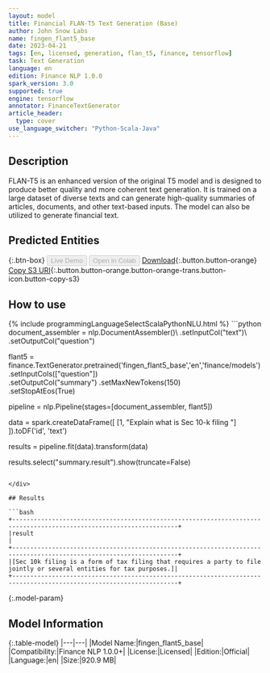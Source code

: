 ```yaml
---
layout: model
title: Financial FLAN-T5 Text Generation (Base)
author: John Snow Labs
name: fingen_flant5_base
date: 2023-04-21
tags: [en, licensed, generation, flan_t5, finance, tensorflow]
task: Text Generation
language: en
edition: Finance NLP 1.0.0
spark_version: 3.0
supported: true
engine: tensorflow
annotator: FinanceTextGenerator
article_header:
  type: cover
use_language_switcher: "Python-Scala-Java"
---
```


## Description

FLAN-T5 is an enhanced version of the original T5 model and is designed to produce better quality and more coherent text generation. It is trained on a large dataset of diverse texts and can generate high-quality summaries of articles, documents, and other text-based inputs. The model can also be utilized to generate financial text.

## Predicted Entities



{:.btn-box}
<button class="button button-orange" disabled>Live Demo</button>
<button class="button button-orange" disabled>Open in Colab</button>
[Download](https://s3.amazonaws.com/auxdata.johnsnowlabs.com/finance/models/fingen_flant5_base_en_1.0.0_3.0_1682073956957.zip){:.button.button-orange}
[Copy S3 URI](s3://auxdata.johnsnowlabs.com/finance/models/fingen_flant5_base_en_1.0.0_3.0_1682073956957.zip){:.button.button-orange.button-orange-trans.button-icon.button-copy-s3}

## How to use



<div class="tabs-box" markdown="1">
{% include programmingLanguageSelectScalaPythonNLU.html %}
```python
document_assembler = nlp.DocumentAssembler()\
    .setInputCol("text")\
    .setOutputCol("question")

flant5 = finance.TextGenerator.pretrained('fingen_flant5_base','en','finance/models')\
    .setInputCols(["question"])\
    .setOutputCol("summary")
    .setMaxNewTokens(150)\
    .setStopAtEos(True)
  

pipeline = nlp.Pipeline(stages=[document_assembler, flant5])

data = spark.createDataFrame([
  [1, "Explain what is Sec 10-k filing "]
]).toDF('id', 'text')

results = pipeline.fit(data).transform(data)

results.select("summary.result").show(truncate=False)
```

</div>

## Results

```bash
+--------------------------------------------------------------------------------------------------------------------+
|result                                                                                                              |
+--------------------------------------------------------------------------------------------------------------------+
|[Sec 10k filing is a form of tax filing that requires a party to file jointly or several entities for tax purposes.]|
+--------------------------------------------------------------------------------------------------------------------+
```

{:.model-param}
## Model Information

{:.table-model}
|---|---|
|Model Name:|fingen_flant5_base|
|Compatibility:|Finance NLP 1.0.0+|
|License:|Licensed|
|Edition:|Official|
|Language:|en|
|Size:|920.9 MB|
